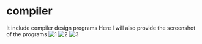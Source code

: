 # compiler
It include compiler design programs
Here I will also provide the screenshot of the programs
![1](https://user-images.githubusercontent.com/86544997/200100126-f0f84e47-370e-4f87-9e05-cae7f268e1f4.PNG)
![2](https://user-images.githubusercontent.com/86544997/200100131-ac0112ea-f726-46b0-b8b8-eb159bb218b0.PNG)
![3](https://user-images.githubusercontent.com/86544997/200100140-bb499024-6445-4222-b19f-816cd9007b8e.PNG)
